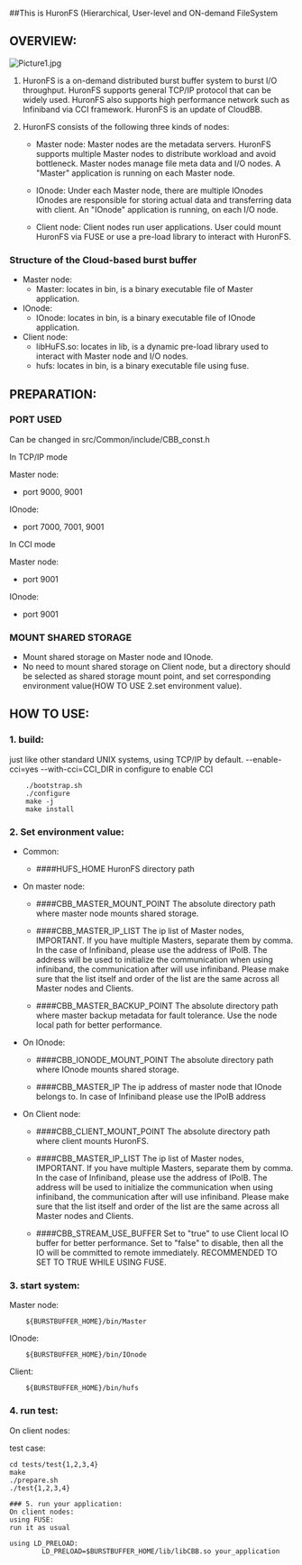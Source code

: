 ##This is HuronFS (Hierarchical, User-level and ON-demand FileSystem

OVERVIEW:
--------------------------------------------------------------------------------------------------------------

![Picture1.jpg](https://bitbucket.org/repo/8xdeRp/images/4105842247-Picture1.jpg)

1. HuronFS is a on-demand distributed burst buffer system to burst I/O throughput. HuronFS supports general TCP/IP protocol that can be widely used. HuronFS also supports high performance network such as Infiniband via CCI framework. HuronFS is an update of CloudBB.

2. HuronFS consists of the following three kinds of nodes:

    * Master node:
Master nodes are the metadata servers.
HuronFS supports multiple Master nodes to distribute workload and avoid bottleneck.
Master nodes manage file meta data and I/O nodes.
A "Master" application is running on each Master node.

    * IOnode:
Under each Master node, there are multiple IOnodes
IOnodes are responsible for storing actual data and transferring data with client.
An "IOnode" application is running, on each I/O node.

    * Client node:
Client nodes run user applications.
User could mount HuronFS via FUSE or use a pre-load library to interact with HuronFS.

### Structure of the Cloud-based burst buffer
* Master node:
    * Master: locates in bin, is a binary executable file of Master application.
* IOnode:
    * IOnode: locates in bin, is a binary executable file of IOnode application.
* Client node:
    * libHuFS.so: locates in lib, is a dynamic pre-load library used to interact with Master node and I/O nodes.
    * hufs: locates in bin, is a binary executable file using fuse.

PREPARATION:
--------------------------------------------------------------------------------------------------------------
### PORT USED
Can be changed in src/Common/include/CBB_const.h

In TCP/IP mode 

Master node:

* port 9000, 9001

IOnode:

* port 7000, 7001, 9001

In CCI mode

Master node:

* port 9001

IOnode:

* port 9001

### MOUNT SHARED STORAGE

* Mount shared storage on Master node and IOnode.
* No need to mount shared storage on Client node, but a directory should be selected as shared storage mount point, and set corresponding environment value(HOW TO USE 2.set environment value).

HOW TO USE:
--------------------------------------------------------------------------------------------------------------
### 1. build:
just like other standard UNIX systems, using TCP/IP by default.
--enable-cci=yes --with-cci=CCI_DIR in configure to enable CCI

        ./bootstrap.sh
        ./configure
        make -j
        make install

### 2. Set environment value:

* Common:

    * ####HUFS_HOME
HuronFS directory path

* On master node:

    * ####CBB_MASTER_MOUNT_POINT
The absolute directory path where master node mounts shared storage.

    * ####CBB_MASTER_IP_LIST
The ip list of Master nodes, IMPORTANT.
If you have multiple Masters, separate them by comma.
In the case of Infiniband, please use the address of IPoIB. The address will be used to initialize the communication when using infiniband, the communication after will use infiniband.
Please make sure that the list itself and order of the list are the same across all Master nodes and Clients.

    * ####CBB_MASTER_BACKUP_POINT
The absolute directory path where master backup metadata for fault tolerance. Use the node local path for better performance.

* On IOnode:

    * ####CBB_IONODE_MOUNT_POINT
The absolute directory path where IOnode mounts shared storage.

    * ####CBB_MASTER_IP
The ip address of master node that IOnode belongs to.
In case of Infiniband please use the IPoIB address

* On Client node:

    * ####CBB_CLIENT_MOUNT_POINT
The absolute directory path where client mounts HuronFS.

    * ####CBB_MASTER_IP_LIST
The ip list of Master nodes, IMPORTANT.
If you have multiple Masters, separate them by comma.
In the case of Infiniband, please use the address of IPoIB. The address will be used to initialize the communication when using infiniband, the communication after will use infiniband.
Please make sure that the list itself and order of the list are the same across all Master nodes and Clients.

    * ####CBB_STREAM_USE_BUFFER
Set to "true" to use Client local IO buffer for better performance.
Set to "false" to disable, then all the IO will be committed to remote immediately.
RECOMMENDED TO SET TO TRUE WHILE USING FUSE.

### 3. start system:
Master node:

        ${BURSTBUFFER_HOME}/bin/Master

IOnode:

        ${BURSTBUFFER_HOME}/bin/IOnode

Client:

        ${BURSTBUFFER_HOME}/bin/hufs

### 4. run test:
On client nodes:

test case:
```shell
cd tests/test{1,2,3,4}
make
./prepare.sh
./test{1,2,3,4}

### 5. run your application:
On client nodes:
using FUSE:
run it as usual

using LD_PRELOAD:
        LD_PRELOAD=$BURSTBUFFER_HOME/lib/libCBB.so your_application